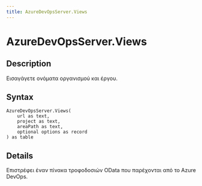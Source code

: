 ```yaml
---
title: AzureDevOpsServer.Views
---
```


# AzureDevOpsServer.Views


## Description

Εισαγάγετε ονόματα οργανισμού και έργου.


## Syntax

```powerquery
AzureDevOpsServer.Views(
    url as text,
    project as text,
    areaPath as text,
    optional options as record
) as table
```


## Details

Επιστρέφει έναν πίνακα τροφοδοσιών OData που παρέχονται από το Azure DevOps.


